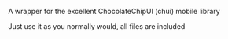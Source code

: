 A wrapper for the excellent ChocolateChipUI (chui) mobile library

Just use it as you normally would, all files are included
